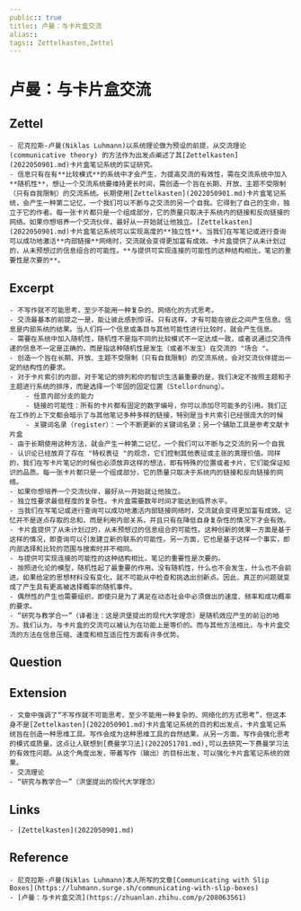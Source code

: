 ```yaml
---
public:: true
title:: 卢曼：与卡片盒交流
alias:: 
tags:: Zettelkasten,Zettel
---
```


# 卢曼：与卡片盒交流

## Zettel
	- 尼克拉斯-卢曼(Niklas Luhmann)以系统理论做为预设的前提，从交流理论 (communicative theory) 的方法作为出发点阐述了其[Zettelkasten](2022050901.md)卡片盒笔记系统的实证研究。
	- 信息只有在有**比较模式**的系统中才会产生，为提高交流的有效性，需在交流系统中加入**随机性**，想让一个交流系统要维持更长时间，需创造一个旨在长期、开放、主题不受限制（只有自我限制）的交流系统。长期使用[Zettelkasten](2022050901.md)卡片盒笔记系统，会产生一种第二记忆，一个我们可以不断与之交流的另一个自我。它得到了自己的生命，独立于它的作者。每一张卡片都只是一个组成部分，它的质量只取决于系统内的链接和反向链接的网络。如果你想培养一个交流伙伴，最好从一开始就让他独立。[Zettelkasten](2022050901.md)卡片盒笔记系统可以实现高度的**独立性**。当我们在写笔记或进行查询可以成功地激活**内部链接**网络时，交流就会变得更加富有成效。卡片盒提供了从未计划过的，从未预想过的信息组合的可能性。**与提供可实现连接的可能性的这种结构相比，笔记的重要性是次要的**。

## Excerpt
	- 不写作就不可能思考，至少不能用一种复杂的、网络化的方式思考。
	- 交流最基本的前提之一是，能让彼此感到惊讶。只有这样，才有可能在彼此之间产生信息。信息是内部系统的结果。当人们将一个信息或条目与其他可能性进行比较时，就会产生信息。
	- 需要在系统中加入随机性，随机性不是指不同的比较模式不一定达成一致，或者说通过交流传递的信息不一定是正确的，而是指这种随机性是发生（或者不发生）在交流的 "场合 "。
	- 创造一个旨在长期、开放、主题不受限制（只有自我限制）的交流系统，会对交流伙伴提出一定的结构性的要求。
	- 对于卡片索引的内部，对于笔记的排列和你的智识生活最重要的是，我们决定不按照主题和子主题进行系统的排序，而是选择一个牢固的固定位置（Stellordnung）。
		- 任意内部分支的能力
		- 链接的可能性：所有的卡片都有固定的数字编号，你可以添加尽可能多的引用。我们正在工作的上下文都会暗示了与其他笔记多种多样的链接，特别是当卡片索引已经很庞大的时候
		- 关键词名录（register）：一个不断更新的关键词名录；另一个辅助工具是参考文献卡片盒
	- 由于长期使用这种方法，就会产生一种第二记忆，一个我们可以不断与之交流的另一个自我
	- 认识论已经放弃了存在 "特权表征 "的观念，它们控制其他表征或主张的真理价值。同样的，我们在写卡片笔记的时候也必须放弃这样的想法，即有特殊的位置或者卡片，它们能保证知识的品质。每一张卡片都只是一个组成部分，它的质量只取决于系统内的链接和反向链接的网络。
	- 如果你想培养一个交流伙伴，最好从一开始就让他独立。
	- 独立性要求最低程度的复杂性。卡片盒需要数年时间才能达到临界水平。
	- 当我们在写笔记或进行查询可以成功地激活内部链接网络时，交流就会变得更加富有成效。记忆并不是逐点存取的总和，而是利用内部关系，并且只有在降低自身复杂性的情况下才会有效。
	- 卡片盒提供了从未计划过的，从未预想过的信息组合的可能性。这种创新的效果一方面是基于这样的情况，即查询可以引发建立新的联系的可能性。另一方面，它也是基于这样一个事实，即内部选择和比较的范围与搜索时并不相同。
	- 与提供可实现连接的可能性的这种结构相比，笔记的重要性是次要的。
	- 按照进化论的模型，随机性起了最重要的作用。没有随机性，什么也不会发生，什么也不会前进。如果给定的思想材料没有变化，就不可能从中检查和挑选出创新点。因此，真正的问题就变成了产生具有更高被选择概率的随机事件。
	- 偶然性的产生也需要组织，即使只是为了满足在动态社会中必须做出的速度、频率和成功概率的要求。
	- “研究与教学合一”（译者注：这是洪堡提出的现代大学理念）是随机效应产生的前沿的地方。我们认为，与卡片盒的交流可以被认为在功能上是等价的。而与其他方法相比，与卡片盒交流的方法在信息压缩、速度和相互适应性方面有许多优势。
## Question
## Extension
	- 文章中强调了“不写作就不可能思考，至少不能用一种复杂的、网络化的方式思考”，但这本身不是[Zettelkasten](2022050901.md)卡片盒笔记系统的目的和出发点，卡片盒笔记系统旨在创造一种思维工具。写作会成为这种思维工具的自然结果。从另一方面，写作会强化思考的模式或质量，这点让人联想到[费曼学习法](2022051701.md),可以去研究一下费曼学习法的有效性问题。从这个角度出发，带着写作（输出）的目标出发，可以强化卡片盒笔记系统的效果。
	- 交流理论
	- “研究与教学合一”（洪堡提出的现代大学理念）
## Links
	- [Zettelkasten](2022050901.md)
## Reference
	- 尼克拉斯-卢曼(Niklas Luhmann)本人所写的文章[Communicating with Slip Boxes](https://luhmann.surge.sh/communicating-with-slip-boxes)
	- [卢曼：与卡片盒交流](https://zhuanlan.zhihu.com/p/208063561)